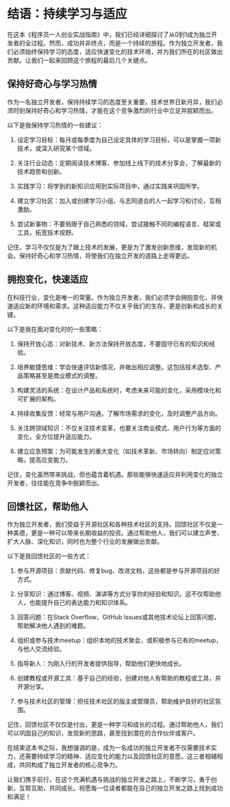 # 结语：持续学习与适应

在这本《程序员一人创业实战指南》中，我们已经详细探讨了从0到1成为独立开发者的全过程。然而，成功并非终点，而是一个持续的旅程。作为独立开发者，我们必须始终保持学习的态度，适应快速变化的技术环境，并为我们所在的社区做出贡献。让我们一起来回顾这个旅程的最后几个关键点。

## 保持好奇心与学习热情

作为一名独立开发者，保持持续学习的态度至关重要。技术世界日新月异，我们必须时刻保持好奇心和学习热情，才能在这个竞争激烈的行业中立足并脱颖而出。

以下是我保持学习热情的一些建议：

1. 设定学习目标：每月或每季度为自己设定具体的学习目标，可以是掌握一项新技术，或深入研究某个领域。

2. 关注行业动态：定期阅读技术博客、参加线上线下的技术分享会，了解最新的技术趋势和创新。

3. 实践学习：将学到的新知识应用到实际项目中，通过实践来巩固所学。

4. 建立学习社区：加入或创建学习小组，与志同道合的人一起学习和讨论，互相激励。

5. 尝试新事物：不要局限于自己熟悉的领域，尝试接触不同的编程语言、框架或工具，拓宽技术视野。

记住，学习不仅仅是为了跟上技术的发展，更是为了激发创新思维，发现新的机会。保持好奇心和学习热情，将使我们在独立开发的道路上走得更远。

## 拥抱变化，快速适应

在科技行业，变化是唯一的常量。作为独立开发者，我们必须学会拥抱变化，并快速适应新的环境和需求。这种适应能力不仅关乎我们的生存，更是创新和成长的关键。

以下是我在面对变化时的一些策略：

1. 保持开放心态：对新技术、新方法保持开放态度，不要固守已有的知识和经验。

2. 培养敏捷思维：学会快速评估新情况，并做出相应调整。这包括技术选型、产品策略甚至是商业模式的调整。

3. 构建灵活的系统：在设计产品和系统时，考虑未来可能的变化，采用模块化和可扩展的架构。

4. 持续收集反馈：经常与用户沟通，了解市场需求的变化，及时调整产品方向。

5. 关注跨领域知识：不仅关注技术变革，也要关注商业模式、用户行为等方面的变化，全方位提升适应能力。

6. 建立应急预案：为可能发生的重大变化（如技术革新、市场转向）制定应对策略，提高应变能力。

记住，变化虽然带来挑战，但也蕴含着机遇。那些能够快速适应并利用变化的独立开发者，往往能在竞争中脱颖而出。

## 回馈社区，帮助他人

作为独立开发者，我们受益于开源社区和各种技术社区的支持。回馈社区不仅是一种美德，更是一种可以带来长期收益的投资。通过帮助他人，我们可以建立声誉、扩大人脉、深化知识，同时也为整个行业的发展做出贡献。

以下是我回馈社区的一些方式：

1. 参与开源项目：贡献代码、修复bug、改进文档，这些都是参与开源项目的好方式。

2. 分享知识：通过博客、视频、演讲等方式分享你的经验和知识。这不仅帮助他人，也能提升自己的表达能力和知识体系。

3. 回答问题：在Stack Overflow、GitHub Issues或其他技术论坛上回答问题，帮助解决他人遇到的难题。

4. 组织或参与技术meetup：组织本地的技术聚会，或积极参与已有的meetup，与他人交流经验。

5. 指导新人：为刚入行的开发者提供指导，帮助他们更快地成长。

6. 创建教程或开源工具：基于自己的经验，创建对他人有帮助的教程或工具，并开源分享。

7. 参与技术社区的管理：担任技术社区的版主或管理员，帮助维护良好的社区氛围。

记住，回馈社区不仅仅是付出，更是一种学习和成长的过程。通过帮助他人，我们可以巩固自己的知识，发现新的思路，甚至找到潜在的合作伙伴或客户。

在结束这本书之际，我想强调的是，成为一名成功的独立开发者不仅需要技术实力，还需要持续学习的精神、适应变化的能力以及回馈社区的意愿。这三者相辅相成，共同构成了独立开发者的核心竞争力。

让我们携手前行，在这个充满机遇与挑战的独立开发之路上，不断学习，勇于创新，互帮互助，共同成长。祝愿每一位读者都能在自己的独立开发之路上找到成功和满足！